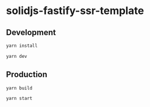 # solidjs-fastify-ssr-template

## Development

```bash
yarn install
```

```bash
yarn dev
```

## Production

```bash
yarn build
```

```bash
yarn start
```
